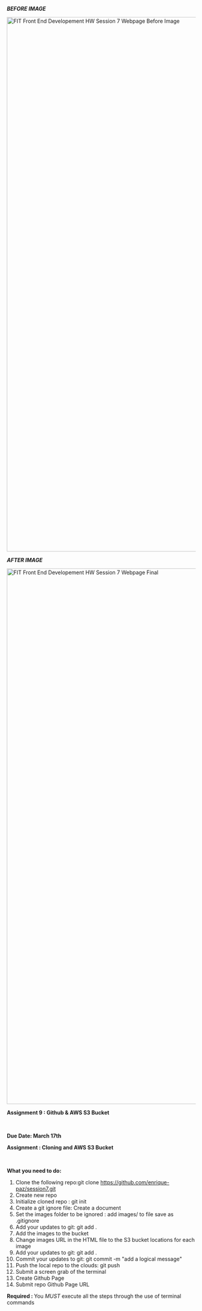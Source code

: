 <em><strong>BEFORE IMAGE</em></strong>

<img width="1424" alt="FIT Front End Developement HW Session 7 Webpage Before Image" src="https://user-images.githubusercontent.com/60355411/159139660-52044d22-8794-41ba-b4dd-87a30ff93234.png">

<em><strong>AFTER IMAGE</em></strong>

<img width="1427" alt="FIT Front End Developement HW Session 7 Webpage Final" src="https://user-images.githubusercontent.com/60355411/159139279-d396a3e0-0981-46ce-9dba-bad5246c9c4f.png">

<strong>Assignment 9 : Github & AWS S3 Bucket</strong>

<br>

<strong>Due Date: March 17th</strong>

<strong>Assignment : Cloning and AWS S3 Bucket</strong>

<br>

<strong>What you need to do:</strong>
1. Clone the following repo:git clone https://github.com/enrique-paz/session7.git
2. Create new repo
3. Initialize cloned repo : git init
4. Create a git ignore file: Create a document
5. Set the images folder to be ignored : add images/ to file save as .gitignore
6. Add your updates to git: git add .
7. Add the images to the bucket
8. Change images URL in the HTML file to the S3 bucket locations for each image
9. Add your updates to git: git add .
10. Commit your updates to git: git commit -m "add a logical message"
11. Push the local repo to the clouds: git push
12. Submit a screen grab of the terminal
13. Create Github Page
14. Submit repo Github Page URL

<strong>Required : </strong>
You <em>MUST</em> execute all the steps through the use of terminal commands
